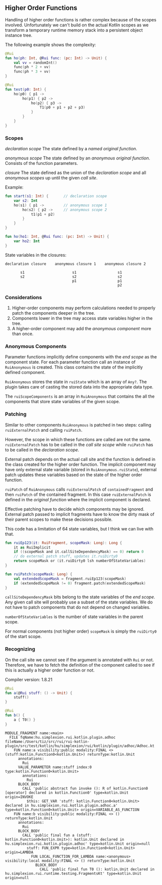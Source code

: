 ## Higher Order Functions

Handling of higher order functions is rather complex because of the scopes involved. Unfortunately we can't
build on the actual Kotlin scopes as we transform a temporary runtime memory stack into a persistent object instance
tree.

The following example shows the complexity:

```kotlin
@Rui
fun ho(ph: Int, @Rui func: (pc: Int) -> Unit) {
    val vv = randomInt()
    func(ph * 2 + vv)
    func(ph * 3 + vv)
}

@Rui
fun test(p0: Int) {
    ho(p0) { p1 ->
        ho(p1) { p2 ->
            ho(p2) { p3 ->
                T1(p0 + p1 + p2 + p3)
            }
        }
    }
}
```

### Scopes

*declaration scope* The state defined by a *named original function*.

*anonymous scope* The state defined by an *anonymous original function*. Consists of the function parameters.

*closure* The state defined as the union of the *declaration scope* and all *anonymous scopes* up until the given *call site*.

Example:

```kotlin
fun start(s1: Int) {       // declaration scope
    var s2: Int
    ho(s1) { p1 ->         // anonymous scope 1
        ho(s2) { p2 ->     // anonymous scope 2
            t1(p1 + p2)
        }
    }
}

fun ho(ho1: Int, @Rui func: (pc: Int) -> Unit) {
    var ho2: Int
}
```

State variables in the closures:

```
declaration closure    anonymous closure 1    anonymous closure 2

       s1                      s1                   s1
       s2                      s2                   s2
                               p1                   p1
                                                    p2
```

### Considerations

1. Higher-order components may perform calculations needed to properly patch the components deeper in the tree.
2. Components lower in the tree may access state variables higher in the tree.
3. A higher-order component may add the *anonymous component* more than once.

### Anonymous Components

Parameter functions implicitly define components with the *end scope* as the component state.
For each parameter function call an instance of `RuiAnonymous` is created. This class contains
the state of the implicitly defined component.

`RuiAnonymous` stores the state in `ruiState` which is an array of `Any?`. The plugin takes care
of casting the stored data into the appropriate data type.

The `ruiScopeComponents` is an array in `RuiAnonymous` that contains the all the components that store
state variables of the given scope.

### Patching

Similar to other components `RuiAnonymous` is patched in two steps: calling `ruiExternalPatch` and calling `ruiPatch`.

However, the scope in which these functions are called are not the same. `ruiExternalPatch` has to be called in the
*call site scope* while `ruiPatch` has to be called in the *declaration scope*.

External patch depends on the actual call site and the function is defined in the class created for the higher order 
function. The implicit component may have only external state variable (stored in `RuiAnonymous.ruiState`),
external patch updates these variables based on the state of the higher order function.

`ruiPatch` of `RuiAnonymous` calls `ruiExternalPatch` of `containedFragment` and then `ruiPatch` of the contained
fragment. In this case `ruiExternalPatch` is defined in the *original function* where the implicit component is declared.














Effective patching have to decide which components may be ignored. External patch passed to implicit fragments have to
know the dirty mask of their parent scopes to make these decisions possible.

This code has a limitation of 64 state variables, but I think we can live with that.

```kotlin
fun ruiEp123(it: RuiFragment, scopeMask: Long): Long {
    it as RuiImplicit
    if ((scopeMask and it.callSiteDependencyMask) == 0) return 0
    // do external patch stuff, updates it.ruiDirty0
    return scopeMask or (it.ruiDirty0 lsh numberOfStateVariables)
}

fun ruiPatch(scopeMask: Long) {
    val extendedScopeMask = fragment.ruiEp123(scopeMask)
    if (extendedScopeMask != 0) fragment.patch(extendedScopeMask)
}
```

`callSiteDependencyMask` bits belong to the state variables of the *end scope*. Any given call site will probably use
a subset of the state variables. We do not have to patch components that do not depend on changed variables.

`numberOfStateVariables` is the number of state variables in the parent scope.

For normal components (not higher order) `scopeMask` is simply the `ruiDirty0` of the start scope.

### Recognizing

On the call site we cannot see if the argument is annotated with `Rui` or not. Therefore, we have to fetch the
definition of the component called to see if this is actually a higher order function or not.

Compiler version: 1.8.21

```kotlin
@Rui
fun a(@Rui stuff: () -> Unit) {
    stuff()
}

@Rui
fun b() {
    a { T0() }
}
```

```text
MODULE_FRAGMENT name:<main>
  FILE fqName:hu.simplexion.rui.kotlin.plugin.adhoc fileName:/Users/tiz/src/rui/rui-kotlin-plugin/src/test/kotlin/hu/simplexion/rui/kotlin/plugin/adhoc/Adhoc.kt
    FUN name:a visibility:public modality:FINAL <> (stuff:kotlin.Function0<kotlin.Unit>) returnType:kotlin.Unit
      annotations:
        Rui
      VALUE_PARAMETER name:stuff index:0 type:kotlin.Function0<kotlin.Unit>
        annotations:
          Rui
      BLOCK_BODY
        CALL 'public abstract fun invoke (): R of kotlin.Function0 [operator] declared in kotlin.Function0' type=kotlin.Unit origin=INVOKE
          $this: GET_VAR 'stuff: kotlin.Function0<kotlin.Unit> declared in hu.simplexion.rui.kotlin.plugin.adhoc.a' type=kotlin.Function0<kotlin.Unit> origin=VARIABLE_AS_FUNCTION
    FUN name:b visibility:public modality:FINAL <> () returnType:kotlin.Unit
      annotations:
        Rui
      BLOCK_BODY
        CALL 'public final fun a (stuff: kotlin.Function0<kotlin.Unit>): kotlin.Unit declared in hu.simplexion.rui.kotlin.plugin.adhoc' type=kotlin.Unit origin=null
          stuff: FUN_EXPR type=kotlin.Function0<kotlin.Unit> origin=LAMBDA
            FUN LOCAL_FUNCTION_FOR_LAMBDA name:<anonymous> visibility:local modality:FINAL <> () returnType:kotlin.Unit
              BLOCK_BODY
                CALL 'public final fun T0 (): kotlin.Unit declared in hu.simplexion.rui.runtime.testing.FragmentsKt' type=kotlin.Unit origin=null
```